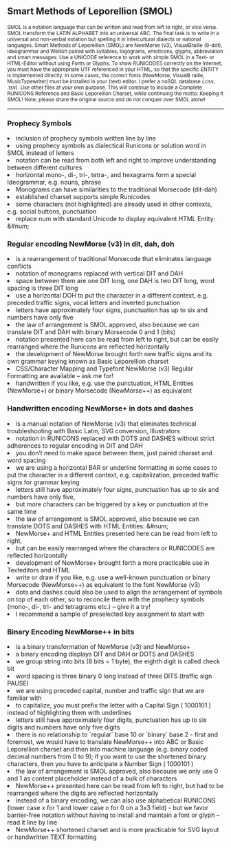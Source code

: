 <h2>Smart Methods of Leporellion (SMOL)</h2>
<small>SMOL is a notation language that can be written and read from left to right, or vice versa. SMOL transform the LATIN ALPHABET into an universal ABC. The final task is to write in a universal and non-verbal notation but spelling it in intercultural dialects or national languages. Smart Methods of Leporellion (SMOL) are NewMorse (v3), VisualBraille (9-dot), Ideogrammar and Wellish paired with syllables, logograms, emoticons, glyphs, abbreviation and smart messages.
Use a UNICODE reference to work with simple SMOL in a Text- or HTML-Editor without using Fonts or Glyphs. To show RUNICODES correctly on the Internet, you must have the appropriate UTF referenced in your HTML, so that the specific ENTITY is implemented directly. In some cases, the correct fonts (NewMorse, VisualB raille, MusicTypewriter) must be installed in your (text) editor. I prefer a noSQL database (.csv, .tsv). Use other files at your own purpose. This will continue to include a Complete RUNICONS Reference and Basic Leporellion Charset, while continuing the motto: Keeping it SMOL! Note, please share the original source and do not conquer over SMOL alone!</small>
<hr>
<h3>Prophecy Symbols</h3>
<li>inclusion of prophecy symbols written line by line</li>
<li>using prophecy symbols as dialectical Runicons or solution word in SMOL instead of letters</li>
<li>notation can be read from both left and right to improve understanding between different cultures</li>
<li>horizontal mono-, di-, tri-, tetra-, and hexagrams form a special Ideogrammar, e.g. nouns, phrase</li>
<li>Monograms can have similarities to the traditional Morsecode (dit-dah)</li>
<li>established charset supports simple Runicodes</li>
<li>some characters (not highlighted) are already used in other contexts, e.g. social buttons, punctuation</li>
<li>replace num with standard Unicode to display equivalent HTML Entity:  &#num;</li>
<h3>Regular encoding NewMorse (v3) in dit, dah, doh</h3>
<li>is a rearrangement of traditional Morsecode that eliminates language conflicts</li>
<li>notation of monograms replaced with vertical DIT and DAH</li>
<li>space between them are one DIT long, one DAH is two DIT long, word spacing is three DIT long</li>
<li>use a horizontal DOH to put the character in a different context, e.g. preceded traffic signs, vocal letters and inverted punctuation</li>
<li>letters have approximately four signs, punctuation has up to six and numbers have only five</li>
<li>the law of arrangement is SMOL approved, also because we can translate DIT and DAH with binary Morsecode 0 and 1 (bits)</li>
<li>notation presented here can be read from left to right, but can be easily rearranged where the Runicons are reflected horizontally </li> 
<li>the development of NewMorse brought forth new traffic signs and its own grammar keying known as Basic Leporellion charset</li>
<li>CSS/Character Mapping and Typefont NewMorse (v3) Regular Formatting are available – ask me for!</li>
<li>handwritten if you like, e.g. use the punctuation, HTML Entities (NewMorse+) or binary Morsecode (NewMorse++) as equivalent</li>
<h3>Handwritten encoding NewMorse+ in dots and dashes</h3>
<li>is a manual notation of NewMorse (v3) that eliminates technical troubleshooting with Basic Latin, SVG conversion, Illustrators</li>
<li>notation in RUNICONS replaced with DOTS and DASHES without strict adherences to regular encoding in DIT and DAH</li>
<li>you don’t need to make space between them, just paired charset and word spacing</li>
<li>we are using a horizontal BAR or underline formatting in some cases to put the character in a different context, e.g. capitalization, preceded traffic signs for grammar keying</li>
<li>letters still have approximately four signs, punctuation has up to six and numbers have only five,</li>
<li>but more characters can be triggered by a key or punctuation at the same time</li>
<li>the law of arrangement is SMOL approved, also because we can translate DOTS and DASHES with HTML Entities: &#num;</li>
<li>NewMorse+ and HTML Entities presented here can be read from left to right,</li>
<li>but can be easily rearranged where the characters or RUNICODES are reflected horizontally</li>  
<li>development of NewMorse+ brought forth a more practicable use in Texteditors and HTML</li>
<li>write or draw if you like, e.g. use a well-known punctuation or binary Morsecode (NewMorse++) as equivalent to the font NewMorse (v3)</li>
<li>dots and dashes could also be used to align the arrangement of symbols on top of each other, so to reconcile them with the prophecy symbols (mono-, di-, tri- and tetragrams etc.) – give it a try!</li>
<li>I recommend a sample of preselected key assignment to start with</li>
<h3>Binary Encoding NewMorse++ in bits</h3>
<li>is a binary transformation of NewMorse (v3) and NewMorse+</li>
<li>a binary encoding displays DIT and DAH or DOTS and DASHES</li>
<li>we group string into bits (8 bits = 1 byte), the eighth digit is called check bit</li>
<li>word spacing is three binary 0 long instead of three DITS (traffic sign PAUSE)</li>
<li>we are using preceded capital, number and traffic sign that we are familiar with</li>
<li>to capitalize, you must prefix the letter with a Capital Sign ( 1000101 ) instead of highlighting them with underlines</li> 
<li>letters still have approximately four digits, punctuation has up to six digits and numbers have only five digits</li>
<li>there is no relationship to ´regular´ base 10 or ´binary´ base 2 - first and foremost, we would have to translate NewMorse++ into ABC or Basic Leporellion charset and then into machine language (e.g. binary coded decimal numbers from 0 to 9); if you want to use the shortened binary characters, then you have to anticipate a Number Sign ( 1000101 )</li>
<li>the law of arrangement is SMOL approved, also because we only use 0 and 1 as content placeholder instead of a bulk of characters</li>
<li>NewMorse++ presented here can be read from left to right, but had to be rearranged where the digits are reflected horizontally</li>
<li>instead of a binary encoding, we can also use alphabetical RUNICONS (lower case x for 1 and lower case o for 0 on a 3x3 field) - but we favor barrier-free notation without having to install and maintain a font or glyph – read it line by line</li>
<li>NewMorse++ shortened charset and is more practicable for SVG layout or handwritten TEXT formatting</li>
